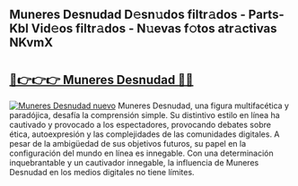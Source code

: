 ## Muneres Desnudad D𝚎sn𝚞dos filtr𝚊dos - Parts-Kbl Vid𝚎os filtr𝚊dos - N𝚞evas f𝚘tos atr𝚊ctivas NKvmX

# <h2><a href="http://mb9qij.tromn.icu/?c=Muneres+Desnudad">🔗👉👉👉 Muneres Desnudad 🔗🔗</a></h2>

[![Muneres Desnudad nuevo](https://i.imgur.com/pEAQMta.gif)](http://mb9qij.tromn.icu/?c=Muneres+Desnudad)
Muneres Desnudad, una figura multifacética y paradójica, desafía la comprensión simple. Su distintivo estilo en línea ha cautivado y provocado a los espectadores, provocando debates sobre ética, autoexpresión y las complejidades de las comunidades digitales. A pesar de la ambigüedad de sus objetivos futuros, su papel en la configuración del mundo en línea es innegable. Con una determinación inquebrantable y un cautivador innegable, la influencia de Muneres Desnudad en los medios digitales no tiene límites.
